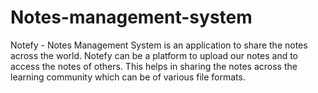 # Notes-management-system
Notefy - Notes Management System is an application to share the notes across the world. Notefy can be a 
platform to upload our notes and to access the notes of others. This helps in sharing the notes across the 
learning community which can be of various file formats.
